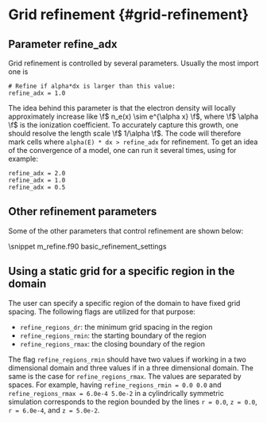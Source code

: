 # Grid refinement {#grid-refinement}

## Parameter refine_adx
Grid refinement is controlled by several parameters. Usually the most import one is

    # Refine if alpha*dx is larger than this value:
    refine_adx = 1.0

The idea behind this parameter is that the electron density will locally approximately increase like \f$ n_e(x) \sim e^{\alpha x} \f$, where \f$ \alpha \f$ is the ionization coefficient. To accurately capture this growth, one should resolve the length scale \f$ 1/\alpha \f$. The code will therefore mark cells where `alpha(E) * dx > refine_adx` for refinement. To get an idea of the convergence of a model, one can run it several times, using for example:

    refine_adx = 2.0
    refine_adx = 1.0
    refine_adx = 0.5

## Other refinement parameters

Some of the other parameters that control refinement are shown below:

\snippet m_refine.f90 basic_refinement_settings

## Using a static grid for a specific region in the domain

The user can specify a specific region of the domain to have fixed grid spacing. The following flags are utilized for that purpose:

* `refine_regions_dr`: the minimum grid spacing in the region
* `refine_regions_rmin`: the starting boundary of the region
* `refine_regions_rmax`: the closing boundary of the region

The flag `refine_regions_rmin` should have two values if working in a two dimensional domain and three values if in a three dimensional domain. The same is the case for `refine_regions_rmax`. The values are separated by spaces. For example, having `refine_regions_rmin = 0.0 0.0` and  `refine_regions_rmax = 6.0e-4 5.0e-2` in a cylindrically symmetric simulation corresponds to the region bounded by the lines `r = 0.0`, `z = 0.0`, `r = 6.0e-4`, and `z = 5.0e-2`.


